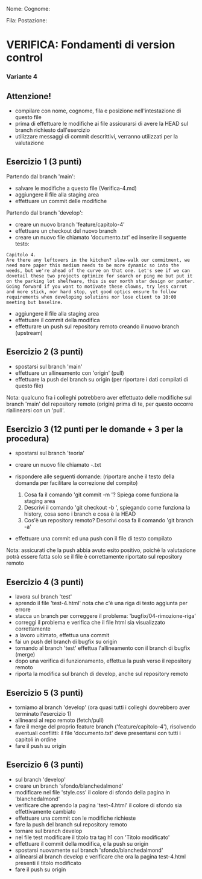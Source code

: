 Nome:
Cognome:

Fila:
Postazione:


# VERIFICA: Fondamenti di version control
### Variante 4

## Attenzione!
- compilare con nome, cognome, fila e posizione nell'intestazione di questo file
- prima di effettuare le modifiche ai file assicurarsi di avere la HEAD sul branch richiesto dall'esercizio
- utilizzare messaggi di commit descrittivi, verranno utilizzati per la valutazione



## Esercizio 1 (3 punti)
Partendo dal branch 'main':
- salvare le modifiche a questo file (Verifica-4.md)
- aggiungere il file alla staging area
- effettuare un commit delle modifiche

Partendo dal branch 'develop':
- creare un nuovo branch 'feature/capitolo-4'
- effettuare un checkout del nuovo branch
- creare un nuovo file chiamato 'documento.txt' ed inserire il seguente testo:

```
Capitolo 4.
Are there any leftovers in the kitchen? slow-walk our commitment, we need more paper this medium needs to be more dynamic so into the weeds, but we're ahead of the curve on that one. Let's see if we can dovetail these two projects optimize for search or ping me but put it on the parking lot shelfware, this is our north star design or punter. Going forward if you want to motivate these clowns, try less carrot and more stick, nor hard stop, yet good optics ensure to follow requirements when developing solutions nor lose client to 10:00 meeting but baseline. 
```

- aggiungere il file alla staging area
- effettuare il commit della modifica
- effetturare un push sul repository remoto creando il nuovo branch (upstream)

## Esercizio 2 (3 punti)
- spostarsi sul branch 'main'
- effettuare un allineamento con 'origin' (pull)
- effettuare la push del branch su origin (per riportare i dati compilati di questo file)

Nota: qualcuno fra i colleghi potrebbero aver effettuato delle modifiche sul branch 'main' del repository remoto (origin) prima di te, per questo occorre riallinearsi con un 'pull'.

## Esercizio 3 (12 punti per le domande + 3 per la procedura)
- spostarsi sul branch 'teoria'
- creare un nuovo file chiamato <nome>-<cognome>.txt
- rispondere alle seguenti domande: (riportare anche il testo della domanda per facilitare la correzione del compito)

    1. Cosa fa il comando 'git commit -m <commento>'? Spiega come funziona la staging area
    2. Descrivi il comando 'git checkout -b <nuovo branch>', spiegando come funziona la history, cosa sono i branch e cosa è la HEAD
    3. Cos'è un repository remoto? Descrivi cosa fa il comando 'git branch -a'

- effettuare una commit ed una push con il file di testo compilato

Nota: assicurati che la push abbia avuto esito positivo, poichè la valutazione potrà essere fatta solo se il file è correttamente riportato sul repository remoto

## Esercizio 4 (3 punti)
- lavora sul branch 'test'
- aprendo il file 'test-4.html' nota che c'è una riga di testo aggiunta per errore
- stacca un branch per correggere il problema: 'bugfix/04-rimozione-riga'
- correggi il problema e verifica che il file html sia visualizzato correttamente
- a lavoro ultimato, effettua una commit
- fai un push del branch di bugfix su origin
- tornando al branch 'test' effettua l'allineamento con il branch di bugfix (merge)
- dopo una verifica di funzionamento, effettua la push verso il repository remoto
- riporta la modifica sul branch di develop, anche sul repository remoto

## Esercizio 5 (3 punti)
- torniamo al branch 'develop' (ora quasi tutti i colleghi dovrebbero aver terminato l'esercizio 1)
- allinearsi al repo remoto (fetch/pull)
- fare il merge del proprio feature branch ('feature/capitolo-4'), risolvendo eventuali conflitti: il file 'documento.txt' deve presentarsi con tutti i capitoli in ordine
- fare il push su origin

## Esercizio 6 (3 punti)
- sul branch 'develop'
- creare un branch 'sfondo/blanchedalmond'
- modificare nel file 'style.css' il colore di sfondo della pagina in 'blanchedalmond'
- verificare che aprendo la pagina 'test-4.html' il colore di sfondo sia effettivamente cambiato
- effettuare una commit con le modifiche richieste
- fare la push del branch sul repository remoto
- tornare sul branch develop
- nel file test modificare il titolo tra tag h1 con 'Titolo modificato'
- effettuare il commit della modifica, e la push su origin
- spostarsi nuovamente sul branch 'sfondo/blanchedalmond'
- allinearsi al branch develop e verificare che ora la pagina test-4.html presenti il titolo modificato
- fare il push su origin